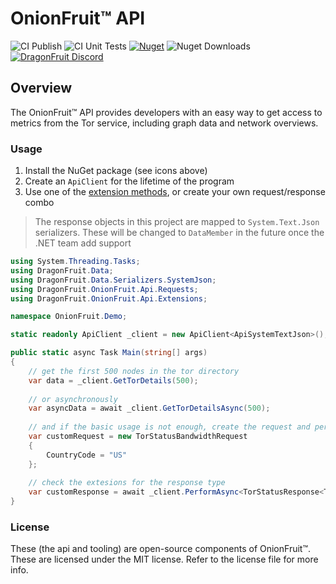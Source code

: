 # OnionFruit™ API
![CI Publish](https://github.com/dragonfruitnetwork/onionfruit-api/workflows/Publish/badge.svg)
![CI Unit Tests](https://github.com/dragonfruitnetwork/onionfruit-api/workflows/Unit%20Tests/badge.svg)
[![Nuget](https://img.shields.io/nuget/v/DragonFruit.OnionFruit.Api)](https://nuget.org/packages/DragonFruit.OnionFruit.Api)
![Nuget Downloads](https://img.shields.io/nuget/dt/DragonFruit.OnionFruit.Api)
[![DragonFruit Discord](https://img.shields.io/discord/482528405292843018?label=Discord&style=popout)](https://discord.gg/VA26u5Z)

## Overview
The OnionFruit™ API provides developers with an easy way to get access to metrics from the Tor service, including graph data and network overviews.

### Usage

1. Install the NuGet package (see icons above)
2. Create an `ApiClient` for the lifetime of the program
3. Use one of the [extension methods](/tree/master/src/Extensions), or create your own request/response combo
> The response objects in this project are mapped to `System.Text.Json` serializers. These will be changed to `DataMember` in the future once the .NET team add support

```cs
using System.Threading.Tasks;
using DragonFruit.Data;
using DragonFruit.Data.Serializers.SystemJson;
using DragonFruit.OnionFruit.Api.Requests;
using DragonFruit.OnionFruit.Api.Extensions;

namespace OnionFruit.Demo;

static readonly ApiClient _client = new ApiClient<ApiSystemTextJson>();

public static async Task Main(string[] args)
{
    // get the first 500 nodes in the tor directory
    var data = _client.GetTorDetails(500);
    
    // or asynchronously
    var asyncData = await _client.GetTorDetailsAsync(500);
    
    // and if the basic usage is not enough, create the request and perform it manually:
    var customRequest = new TorStatusBandwidthRequest
    {
        CountryCode = "US"
    };
    
    // check the extesions for the response type
    var customResponse = await _client.PerformAsync<TorStatusResponse<TorNodeBandwidthHistory>>(customRequest);
}
```

### License
These (the api and tooling) are open-source components of OnionFruit™. These are licensed under the MIT license.
Refer to the license file for more info.